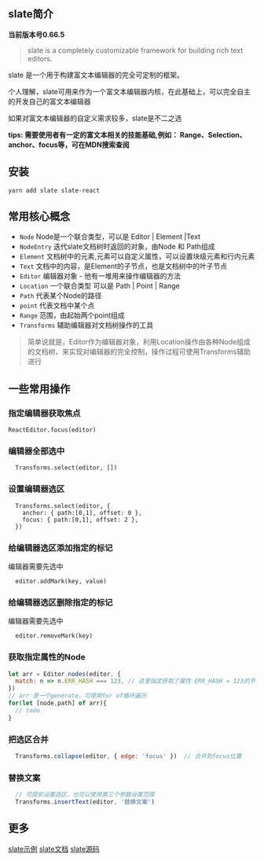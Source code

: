 ## slate简介
  **当前版本号0.66.5**

  >  slate is a completely customizable framework for building rich text editors.
  
  slate 是一个用于构建富文本编辑器的完全可定制的框架。

  个人理解，slate可用来作为一个富文本编辑器内核，在此基础上，可以完全自主的开发自己的富文本编辑器

  如果对富文本编辑器的自定义需求较多，slate是不二之选

  **tips: 需要使用者有一定的富文本相关的技能基础,例如： Range、Selection、anchor、focus等，可在MDN搜索查阅**

## 安装
  `yarn add slate slate-react`

## 常用核心概念
  * `Node` Node是一个联合类型，可以是 Editor | Element |Text
  * `NodeEntry` 迭代slate文档树时返回的对象，由Node 和 Path组成
  * `Element` 文档树中的元素,元素可以自定义属性，可以设置块级元素和行内元素
  * `Text` 文档中的内容，是Element的子节点，也是文档树中的叶子节点
  * `Editor` 编辑器对象 - 他有一堆用来操作编辑器的方法
  * `Location` 一个联合类型 可以是  Path | Point | Range
  * `Path` 代表某个Node的路径
  * `point` 代表文档中某个点
  * `Range` 范围，由起始两个point组成
  * `Transforms` 辅助编辑器对文档树操作的工具

  > 简单说就是，Editor作为编辑器对象，利用Location操作由各种Node组成的文档树，来实现对编辑器的完全控制，操作过程可使用Transforms辅助进行

## 一些常用操作

### 指定编辑器获取焦点
  ```JS
  ReactEditor.focus(editor)
  ```

### 编辑器全部选中
  ```JS
    Transforms.select(editor, [])
  ```
### 设置编辑器选区

  ```JS
    Transforms.select(editor, {
      anchor: { path:[0,1], offset: 0 },
      focus: { path:[0,1], offset: 2 },
    })
  ```
### 给编辑器选区添加指定的标记

  编辑器需要先选中

  ```JS
    editor.addMark(key, value)
  ```

### 给编辑器选区删除指定的标记

  编辑器需要先选中
  ```JS
    editor.removeMark(key)
  ```

### 获取指定属性的Node
  ```js
  let arr = Editor.nodes(editor, {
    match: n => n.ERR_HASH === 123, // 这里指定获取了属性 ERR_HASH = 123的节点
  })
  // arr 是一个generate，可使用for of循环遍历
  for(let [node,path] of arr){
    // todo
  }
  ```

### 把选区合并
  ```js
    Transforms.collapse(editor, { edge: 'focus' })  // 合并到focus位置
  ```

### 替换文案
  ```js
    // 可提前设置选区，也可以使用第三个参数设置范围 
    Transforms.insertText(editor, '替换文案')
  ```
## 更多

  [slate示例](https://www.slatejs.org/examples/richtext)
  [slate文档](https://docs.slatejs.org/)
  [slate源码](https://github.dev/ianstormtaylor/slate)